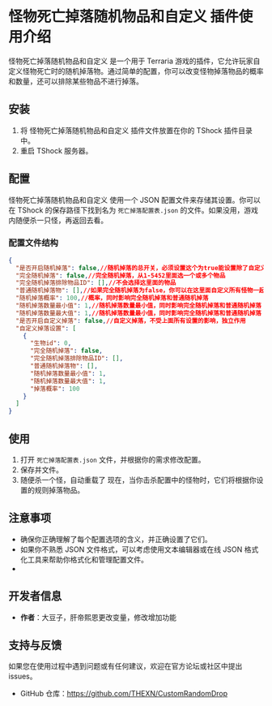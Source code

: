 # 怪物死亡掉落随机物品和自定义 插件使用介绍
怪物死亡掉落随机物品和自定义 是一个用于 Terraria 游戏的插件，它允许玩家自定义怪物死亡时的随机掉落物。通过简单的配置，你可以改变怪物掉落物品的概率和数量，还可以排除某些物品不进行掉落。
## 安装
1. 将 怪物死亡掉落随机物品和自定义 插件文件放置在你的 TShock 插件目录中。
2. 重启 TShock 服务器。
## 配置
怪物死亡掉落随机物品和自定义 使用一个 JSON 配置文件来存储其设置。你可以在 TShock 的保存路径下找到名为 `死亡掉落配置表.json` 的文件。如果没用，游戏内随便杀一只怪，再返回去看。
### 配置文件结构
```json
{
  "是否开启随机掉落": false,//随机掉落的总开关，必须设置这个为true能设置除了自定义以外的内容
  "完全随机掉落": false,//完全随机掉落，从1-5452里面选一个或多个物品
  "完全随机掉落排除物品ID": [],//不会选择这里面的物品
  "普通随机掉落物": [],//如果完全随机掉落为false，你可以在这里面自定义所有怪物一起的随机掉落物，随机掉落物从这里面选取
  "随机掉落概率": 100,//概率，同时影响完全随机掉落和普通随机掉落
  "随机掉落数量最小值": 1,//随机掉落数量最小值，同时影响完全随机掉落和普通随机掉落
  "随机掉落数量最大值": 1,//随机掉落数量最小值，同时影响完全随机掉落和普通随机掉落
  "是否开启自定义掉落": false,//自定义掉落，不受上面所有设置的影响，独立作用
  "自定义掉落设置": [
    {
      "生物id": 0,
      "完全随机掉落": false,
      "完全随机掉落排除物品ID": [],
      "普通随机掉落物": [],
      "随机掉落数量最小值": 1,
      "随机掉落数量最大值": 1,
      "掉落概率": 100
    }
  ]
}

```
## 使用
1. 打开 `死亡掉落配置表.json` 文件，并根据你的需求修改配置。
2. 保存并文件。
3. 随便杀一个怪，自动重载了
现在，当你击杀配置中的怪物时，它们将根据你设置的规则掉落物品。
## 注意事项
- 确保你正确理解了每个配置选项的含义，并正确设置了它们。
- 如果你不熟悉 JSON 文件格式，可以考虑使用文本编辑器或在线 JSON 格式化工具来帮助你格式化和管理配置文件。
- 
## 开发者信息

- **作者**：大豆子，肝帝熙恩更改变量，修改增加功能

## 支持与反馈

如果您在使用过程中遇到问题或有任何建议，欢迎在官方论坛或社区中提出 issues。

- GitHub 仓库：https://github.com/THEXN/CustomRandomDrop
